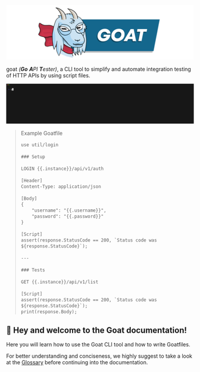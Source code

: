 ![](/assets/banner.png)

goat *(**Go** **A**PI **T**ester)*, a CLI tool to simplify and automate integration testing of HTTP APIs by using script files.

![](/assets/demo.gif)

> Example Goatfile
> ```
> use util/login
> 
> ### Setup
> 
> LOGIN {{.instance}}/api/v1/auth
> 
> [Header]
> Content-Type: application/json
> 
> [Body]
> { 
>     "username": "{{.username}}",
>     "password": "{{.password}}"
> }
> 
> [Script]
> assert(response.StatusCode == 200, `Status code was ${response.StatusCode}`);
> 
> ---
> 
> ### Tests
> 
> GET {{.instance}}/api/v1/list
> 
> [Script]
> assert(response.StatusCode == 200, `Status code was ${response.StatusCode}`);
> print(response.Body);
> ```

## 📖 Hey and welcome to the Goat documentation!

Here you will learn how to use the Goat CLI tool and how to write Goatfiles.

For better understanding and conciseness, we highly suggest to take a look at the [Glossary](/introduction/glossary.md) before continuing into the documentation.
